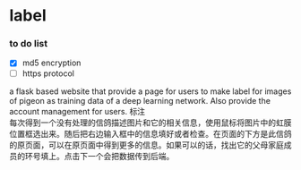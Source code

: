 # label
### to do list
- [X] md5 encryption
- [ ] https protocol

a flask based website that provide a page for users to make label for images of pigeon as training data of a deep learning network. Also provide the account management for users.
标注  
每次得到一个没有处理的信鸽描述图片和它的相关信息，使用鼠标将图片中的虹膜位置框选出来。随后把右边输入框中的信息填好或者检查。在页面的下方是此信鸽的原页面，可以在原页面中得到更多的信息。如果可以的话，找出它的父母家庭成员的环号填上。点击下一个会把数据传到后端。